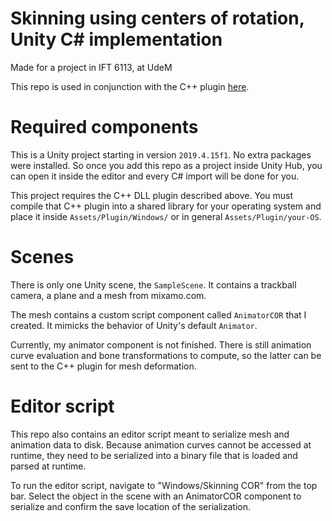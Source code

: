 # Skinning using centers of rotation, Unity C# implementation
Made for a project in IFT 6113, at UdeM

This repo is used in conjunction with the C++ plugin [here](https://github.com/XsongyangX/SkinningCOR-cpp).

# Required components
This is a Unity project starting in version `2019.4.15f1`. No extra packages were installed. So once you add this repo as a project inside Unity Hub, you can open it inside the editor and every C# import will be done for you.

This project requires the C++ DLL plugin described above. You must compile that C++ plugin into a shared library for your operating system and place it inside `Assets/Plugin/Windows/` or in general `Assets/Plugin/your-OS`.

# Scenes
There is only one Unity scene, the `SampleScene`. It contains a trackball camera, a plane and a mesh from mixamo.com. 

The mesh contains a custom script component called `AnimatorCOR` that I created. It mimicks the behavior of Unity's default `Animator`.

Currently, my animator component is not finished. There is still animation curve evaluation and bone transformations to compute, so the latter can be sent to the C++ plugin for mesh deformation.

# Editor script
This repo also contains an editor script meant to serialize mesh and animation data to disk. Because animation curves cannot be accessed at runtime, they need to be serialized into a binary file that is loaded and parsed at runtime.

To run the editor script, navigate to "Windows/Skinning COR" from the top bar. Select the object in the scene with an AnimatorCOR component to serialize and confirm the save location of the serialization.

